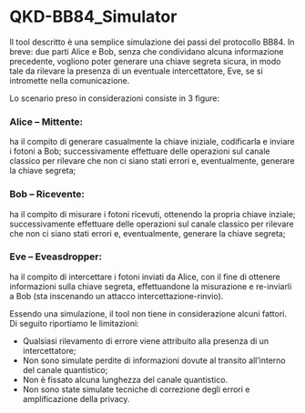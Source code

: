 # QKD-BB84_Simulator
Il tool descritto è una semplice simulazione dei passi del protocollo BB84.
In breve: due parti Alice e Bob, senza che condividano alcuna informazione precedente, vogliono poter generare una chiave segreta sicura, in modo tale da rilevare la presenza di un eventuale intercettatore, Eve, se si intromette nella comunicazione. 

Lo scenario preso in considerazioni consiste in 3 figure: 
### Alice – Mittente: 
ha il compito di generare casualmente la chiave iniziale, codificarla  e inviare i fotoni a Bob; successivamente effettuare delle operazioni sul canale classico per rilevare che non ci siano stati errori e, eventualmente, generare la chiave segreta; 

### Bob – Ricevente: 
ha il compito di misurare i fotoni ricevuti, ottenendo la propria chiave inziale; successivamente effettuare delle operazioni sul canale classico per rilevare che non ci siano stati errori e, eventualmente, generare la chiave segreta; 

### Eve – Eveasdropper: 
ha il compito di intercettare i fotoni inviati da Alice, con il fine di ottenere informazioni sulla chiave segreta, effettuandone la misurazione e re-inviarli a Bob (sta inscenando un attacco intercettazione-rinvio). 

Essendo una simulazione, il tool non tiene in considerazione alcuni fattori. Di seguito riportiamo le limitazioni:
- Qualsiasi rilevamento di errore viene attribuito alla presenza di un intercettatore; 
- Non sono simulate perdite di informazioni dovute al transito all’interno del canale quantistico; 
- Non è fissato alcuna lunghezza del canale quantistico. 
- Non sono state simulate tecniche di correzione degli errori e amplificazione della privacy. 

